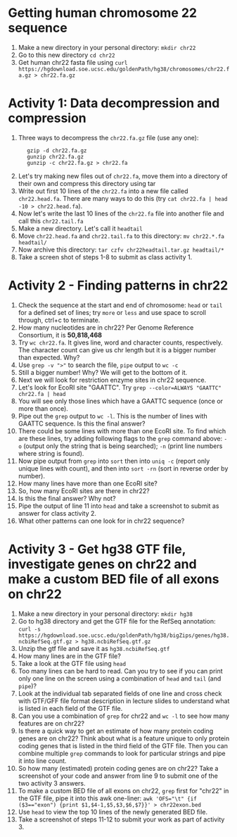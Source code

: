 # Getting human chromosome 22 sequence
1. Make a new directory in your personal directory: `mkdir chr22`
2. Go to this new directory `cd chr22`
3. Get human chr22 fasta file using `curl https://hgdownload.soe.ucsc.edu/goldenPath/hg38/chromosomes/chr22.fa.gz > chr22.fa.gz`

# Activity 1: Data decompression and compression
1. Three ways to decompress the `chr22.fa.gz` file (use any one):

```
      gzip -d chr22.fa.gz
      gunzip chr22.fa.gz
      gunzip -c chr22.fa.gz > chr22.fa
```

2. Let's try making new files out of `chr22.fa`, move them into a directory of their own and compress this directory using tar
3. Write out first 10 lines of the `chr22.fa` into a new file called `chr22.head.fa`. There are many ways to do this (try `cat chr22.fa | head -10 > chr22.head.fa`).
4. Now let's write the last 10 lines of the `chr22.fa` file into another file and call this `chr22.tail.fa`
5. Make a new directory. Let's call it `headtail`
6. Move `chr22.head.fa` and `chr22.tail.fa` to this directory: `mv chr22.*.fa headtail/`
7. Now archive this directory: `tar czfv chr22headtail.tar.gz headtail/*`
8. Take a screen shot of steps 1-8 to submit as class activity 1.


# Activity 2 - Finding patterns in chr22
1. Check the sequence at the start and end of chromosome: `head` or `tail` for a defined set of lines; try `more` or `less` and use space to scroll through, ctrl+c to terminate.
2. How many nucleotides are in chr22? Per Genome Reference Consortium, it is **50,818,468**
3. Try `wc chr22.fa`. It gives line, word and character counts, respectively. The character count can give us chr length but it is a bigger number than expected. Why?
4. Use `grep -v ">"` to search the file, `pipe` output to `wc -c`
5. Still a bigger number! Why? We will get to the bottom of it.
6. Next we will look for restriction enzyme sites in chr22 sequence.
7. Let's look for EcoRI site "GAATTC". Try `grep --color=ALWAYS "GAATTC" chr22.fa | head`
8. You will see only those lines which have a GAATTC sequence (once or more than once).
9. Pipe out the `grep` output to `wc -l`. This is the number of lines with GAATTC sequence. Is this the final answer?
10. There could be some lines with more than one EcoRI site. To find which are these lines, try adding following flags to the `grep` command above: `-o` (output only the string that is being searched); `-n` (print line numbers where string is found).
11. Now pipe output from `grep` into `sort` then into `uniq -c` (report only unique lines with count), and then into `sort -rn` (sort in reverse order by number).
12. How many lines have more than one EcoRI site?
13. So, how many EcoRI sites are there in chr22?
14. Is this the final answer? Why not?
15. Pipe the output of line 11 into `head` and take a screenshot to submit as answer for class activity 2.
16. What other patterns can one look for in chr22 sequence?

# Activity 3 - Get hg38 GTF file, investigate genes on chr22 and make a custom BED file of all exons on chr22
1. Make a new directory in your personal directory: `mkdir hg38`
2. Go to hg38 directory and get the GTF file for the RefSeq annotation: `curl -s https://hgdownload.soe.ucsc.edu/goldenPath/hg38/bigZips/genes/hg38.ncbiRefSeq.gtf.gz > hg38.ncbiRefSeq.gtf.gz`
3. Unzip the gtf file and save it as `hg38.ncbiRefSeq.gtf`
4. How many lines are in the GTF file?
5. Take a look at the GTF file using `head`
6. Too many lines can be hard to read. Can you try to see if you can print only one line on the screen using a combination of `head` and `tail` (and `pipe`)?
7. Look at the individual tab separated fields of one line and cross check with GTF/GFF file format description in lecture slides to understand what is listed in each field of the GTF file.
8. Can you use a combination of `grep` for chr22 and `wc -l` to see how many features are on chr22?
9. Is there a quick way to get an estimate of how many protein coding genes are on chr22? Think about what is a feature unique to only protein coding genes that is listed in the third field of the GTF file. Then you can combine multiple `grep` commands to look for particular strings and pipe it into line count.
10. So how many (estimated) protein coding genes are on chr22? Take a screenshot of your code and answer from line 9 to submit one of the two activity 3 answers.
11. To make a custom BED file of all exons on chr22, `grep` first for "chr22" in the GTF file, pipe it into this awk one-liner: `awk 'OFS="\t" {if ($3=="exon") {print $1,$4-1,$5,$3,$6,$7}}' > chr22exon.bed`
12. Use `head` to view the top 10 lines of the newly generated BED file.
13. Take a screenshot of steps 11-12 to submit your work as part of activity 3.
